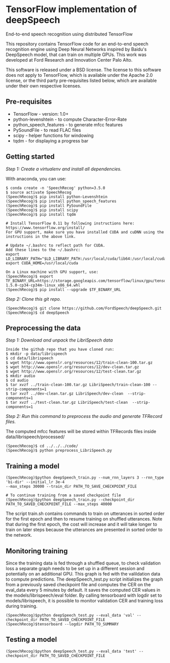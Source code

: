 # TensorFlow implementation of deepSpeech
End-to-end speech recognition using distributed TensorFlow

This repository contains TensorFlow code for an end-to-end speech recognition engine using Deep Neural Networks inspired by Baidu's DeepSpeech model, that can train on multiple GPUs. This work was developed at Ford Research and Innovation Center Palo Alto.

This software is released under a BSD license. The license to this software does not apply to TensorFlow, which is available under the Apache 2.0 license, or the third party pre-requisites listed below, which are available under their own respective licenses.

Pre-requisites
-------------
* TensorFlow - version: 1.0+
* python-levenshtein - to compute Character-Error-Rate
* python_speech_features - to generate mfcc features
* PySoundFile - to read FLAC files
* scipy - helper functions for windowing
* tqdm - for displaying a progress bar

Getting started
------------------
*Step 1: Create a virtualenv and install all dependencies.*

With anaconda, you can use:
```
$ conda create -n 'SpeechRecog' python=3.5.0
$ source activate SpeechRecog
(SpeechRecog)$ pip install python-Levenshtein
(SpeechRecog)$ pip install python_speech_features
(SpeechRecog)$ pip install PySoundFile
(SpeechRecog)$ pip install scipy
(SpeechRecog)$ pip install tqdm

# Install TensorFlow 0.11 by following instructions here:
https://www.tensorflow.org/install/
For GPU support, make sure you have installed CUDA and cuDNN using the instructions in the above link.

# Update ~/.bashrc to reflect path for CUDA.
Add these lines to the ~/.bashrc:
export LD_LIBRARY_PATH="$LD_LIBRARY_PATH:/usr/local/cuda/lib64:/usr/local/cuda/extras/CUPTI/lib64"
export CUDA_HOME=/usr/local/cuda

On a Linux machine with GPU support, use: 
(SpeechRecog)$ export TF_BINARY_URL=https://storage.googleapis.com/tensorflow/linux/gpu/tensorflow_gpu-1.5.0-cp34-cp34m-linux_x86_64.whl
(SpeechRecog)$ pip install --upgrade $TF_BINARY_URL
```
*Step 2: Clone this git repo.*
```
(SpeechRecog)$ git clone https://github.com/FordSpeech/deepSpeech.git
(SpeechRecog)$ cd deepSpeech
```

Preprocessing the data
----------------------
*Step 1: Download and unpack the LibriSpeech data*
```
Inside the github repo that you have cloned run:
$ mkdir -p data/librispeech
$ cd data/librispeech
$ wget http://www.openslr.org/resources/12/train-clean-100.tar.gz
$ wget http://www.openslr.org/resources/12/dev-clean.tar.gz
$ wget http://www.openslr.org/resources/12/test-clean.tar.gz
$ mkdir audio
$ cd audio
$ tar xvzf ../train-clean-100.tar.gz LibriSpeech/train-clean-100 --strip-components=1
$ tar xvzf ../dev-clean.tar.gz LibriSpeech/dev-clean  --strip-components=1
$ tar xvzf ../test-clean.tar.gz LibriSpeech/test-clean  --strip-components=1
```
*Step 2: Run this command to preprocess the audio and generate TFRecord files.*

The computed mfcc features will be stored within TFRecords files inside data/librispeech/processed/
```
(SpeechRecog)$ cd ../../../code/
(SpeechRecog)$ python preprocess_LibriSpeech.py
```

Training a model
----------------
```
(SpeechRecog)$python deepSpeech_train.py --num_rnn_layers 3 --rnn_type 'bi-dir' --initial_lr 3e-4 
--max_steps 30000 --train_dir PATH_TO_SAVE_CHECKPOINT_FILE 

# To continue training from a saved checkpoint file
(SpeechRecog)$python deepSpeech_train.py --checkpoint_dir PATH_TO_SAVED_CHECKPOINT_FILE --max_steps 40000
```
The script train.sh contains commands to train on utterances in sorted order for the first epoch and then to resume training on shuffled utterances.
Note that during the first epoch, the cost will increase and it will take longer to train on later steps because the utterances are presented in sorted order to the network.

Monitoring training
--------------------
Since the training data is fed through a shuffled queue, to check validation loss a separate graph needs to be set up in a different session and potentially on an additional GPU. This graph is fed with the valildation data to compute predictions. The deepSpeech_test.py script initializes the graph from a previously saved checkpoint file and computes the CER on the eval_data every 5 minutes by default. It saves the computed CER values in the models/librispeech/eval folder. By calling tensorboard with logdir set to models/librispeech, it is possible to monitor validation CER and training loss during training.
```
(SpeechRecog)$python deepSpeech_test.py --eval_data 'val' --checkpoint_dir PATH_TO_SAVED_CHECKPOINT_FILE
(SpeechRecog)$tensorboard --logdir PATH_TO_SUMMARY
```
Testing a model
----------------
```
(SpeechRecog)$python deepSpeech_test.py --eval_data 'test' --checkpoint_dir PATH_TO_SAVED_CHECKPOINT_FILE
```
